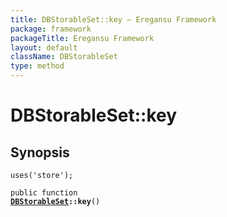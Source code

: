 ```yaml
---
title: DBStorableSet::key — Eregansu Framework
package: framework
packageTitle: Eregansu Framework
layout: default
className: DBStorableSet
type: method
---
```


# DBStorableSet::key

## Synopsis

<code>uses('store');</code>

<code>public function <b><a href="DBStorableSet">DBStorableSet</a>::key</b>()</code>

